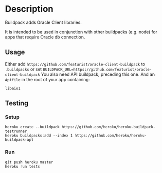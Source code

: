 # Description

Buildpack adds Oracle Client libraries.

It is intended to be used in conjunction with other buildpacks (e.g. node) for apps that require Oracle db connection.

## Usage

Either add `https://github.com/featurist/oracle-client-buildpack` to `.buildpacks` or set `BUILDPACK_URL=https://github.com/featurist/oracle-client-buildpack`
You also need API buildpack, preceding this one. And an `Aptfile` in the root of your app containing:

```
libaio1
```

## Testing

### Setup

```
heroku create --buildpack https://github.com/heroku/heroku-buildpack-testrunner
heroku buildpacks:add --index 1 https://github.com/heroku/heroku-buildpack-apt
```

### Run

```
git push heroku master
heroku run tests
```
